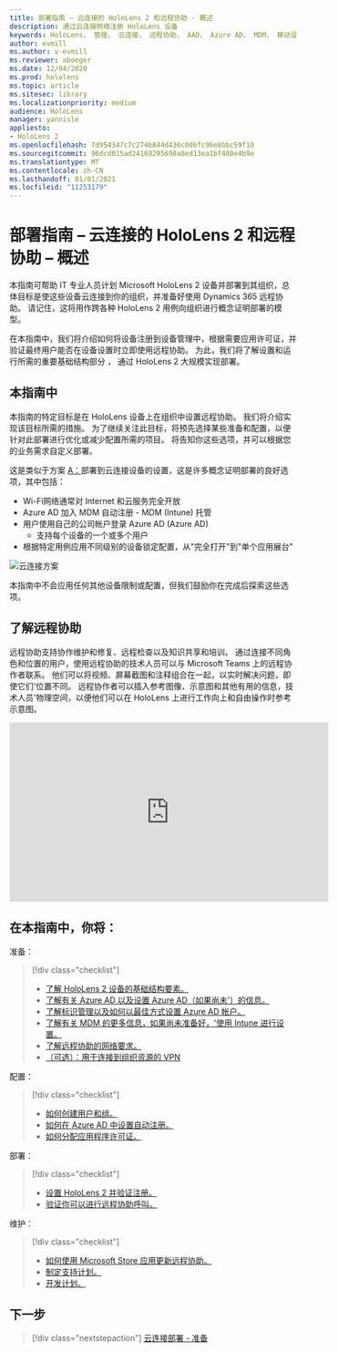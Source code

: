 ```yaml
---
title: 部署指南 – 云连接的 HoloLens 2 和远程协助 - 概述
description: 通过云连接网络注册 HoloLens 设备
keywords: HoloLens， 管理， 云连接， 远程协助， AAD， Azure AD， MDM， 移动设备管理
author: evmill
ms.author: v-evmill
ms.reviewer: aboeger
ms.date: 12/04/2020
ms.prod: hololens
ms.topic: article
ms.sitesec: library
ms.localizationpriority: medium
audience: HoloLens
manager: yannisle
appliesto:
- HoloLens 2
ms.openlocfilehash: 7d954347c7c274b844d436c0d6fc96e8bbc59f10
ms.sourcegitcommit: 96dcd015ad24169295690a8ed13ea1bf480e4b9e
ms.translationtype: MT
ms.contentlocale: zh-CN
ms.lasthandoff: 01/01/2021
ms.locfileid: "11253179"
---
```

# 部署指南 – 云连接的 HoloLens 2 和远程协助 – 概述

本指南可帮助 IT 专业人员计划 Microsoft HoloLens 2 设备并部署到其组织，总体目标是使这些设备云连接到你的组织，并准备好使用 Dynamics 365 远程协助。 请记住，这将用作跨各种 HoloLens 2 用例向组织进行概念证明部署的模型。

在本指南中，我们将介绍如何将设备注册到设备管理中，根据需要应用许可证，并验证最终用户能否在设备设置时立即使用远程协助。 为此，我们将了解设置和运行所需的重要基础结构部分 ， 通过 HoloLens 2 大规模实现部署。

## 本指南中

本指南的特定目标是在 HoloLens 设备上在组织中设置远程协助。 我们将介绍实现该目标所需的措施。 为了继续关注此目标，将预先选择某些准备和配置，以便针对此部署进行优化或减少配置所需的项目。 将告知你这些选项，并可以根据您的业务需求自定义部署。

这是类似于方案 [A：](https://docs.microsoft.com/hololens/common-scenarios#scenario-a)部署到云连接设备的设置，这是许多概念证明部署的良好选项，其中包括：

- Wi-Fi网络通常对 Internet 和云服务完全开放
- Azure AD 加入 MDM 自动注册 - MDM (Intune) 托管
- 用户使用自己的公司帐户登录 Azure AD (Azure AD) 
  - 支持每个设备的一个或多个用户
- 根据特定用例应用不同级别的设备锁定配置，从"完全打开"到"单个应用展台"

![云连接方案](./images/cloud-connected-deployment-chart.png)

本指南中不会应用任何其他设备限制或配置，但我们鼓励你在完成后探索这些选项。

## 了解远程协助

远程协助支持协作维护和修复、远程检查以及知识共享和培训。 通过连接不同角色和位置的用户，使用远程协助的技术人员可以与 Microsoft Teams 上的远程协作者联系。 他们可以将视频、屏幕截图和注释组合在一起，以实时解决问题，即使它们&#39;位置不同。 远程协作者可以插入参考图像、示意图和其他有用的信息，技术人员&#39;物理空间，以便他们可以在 HoloLens 上进行工作向上和自由操作时参考示意图。

<iframe width="560" height="315" src="https://www.youtube.com/embed/d3YT8j0yYl0" frameborder="0" allow="accelerometer; autoplay; clipboard-write; encrypted-media; gyroscope; picture-in-picture" allowfullscreen></iframe>

## 在本指南中，你将：

准备：

> [!div class="checklist"]
> - [了解 HoloLens 2 设备的基础结构要素。](hololens2-cloud-connected-prepare.md#infrastructure-essentials)
> - [了解有关 Azure AD 以及设置 Azure AD（如果尚未&#39;）的信息。](hololens2-cloud-connected-prepare.md#azure-active-directory)
> - [了解标识管理以及如何以最佳方式设置 Azure AD 帐户。](hololens2-cloud-connected-prepare.md#identity-management)
> - [了解有关 MDM 的更多信息，如果尚未准备好，&#39;使用 Intune 进行设置。](hololens2-cloud-connected-prepare.md#mobile-device-management)
> - [了解远程协助的网络要求。](hololens2-cloud-connected-prepare.md#network)
> - [（可选）：用于连接到组织资源的 VPN](/hololens2-cloud-connected-prepare.md#optional-connect-your-hololens-to-vpn)

配置：

> [!div class="checklist"]
> - [如何创建用户和组。](hololens2-cloud-connected-configure.md#azure-users-and-groups)
> - [如何在 Azure AD 中设置自动注册。](hololens2-cloud-connected-configure.md#auto-enrollment-on-hololens-2)
> - [如何分配应用程序许可证。](hololens2-cloud-connected-configure.md#application-licenses)

部署：

> [!div class="checklist"]
> - [设置 HoloLens 2 并验证注册。](hololens2-cloud-connected-deploy.md#enrollment-validation)
> - [验证你可以进行远程协助呼叫。](hololens2-cloud-connected-deploy.md#remote-assist-call-validation)

维护：

> [!div class="checklist"]
> - [如何使用 Microsoft Store 应用更新远程协助。](hololens2-cloud-connected-maintain.md#updates)
> - [制定支持计划。](hololens2-cloud-connected-maintain.md#support-plan)
> - [开发计划。](hololens2-cloud-connected-maintain.md#development-plan)

## 下一步

> [!div class="nextstepaction"]
> [云连接部署 - 准备](hololens2-cloud-connected-prepare.md)

